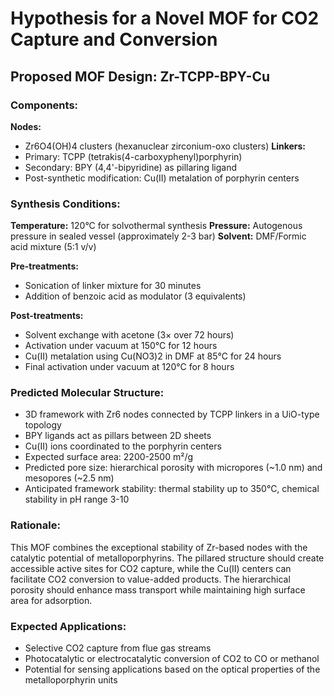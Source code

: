 # Hypothesis for a Novel MOF for CO2 Capture and Conversion

  ## Proposed MOF Design: Zr-TCPP-BPY-Cu

  ### Components:

  **Nodes:**
- Zr6O4(OH)4 clusters (hexanuclear zirconium-oxo clusters)
**Linkers:**
- Primary: TCPP (tetrakis(4-carboxyphenyl)porphyrin)
- Secondary: BPY (4,4'-bipyridine) as pillaring ligand
- Post-synthetic modification: Cu(II) metalation of porphyrin centers
### Synthesis Conditions:
**Temperature:** 120°C for solvothermal synthesis
**Pressure:** Autogenous pressure in sealed vessel (approximately 2-3 bar)
**Solvent:** DMF/Formic acid mixture (5:1 v/v)

**Pre-treatments:**
- Sonication of linker mixture for 30 minutes
- Addition of benzoic acid as modulator (3 equivalents)

**Post-treatments:**
- Solvent exchange with acetone (3× over 72 hours)
- Activation under vacuum at 150°C for 12 hours
- Cu(II) metalation using Cu(NO3)2 in DMF at 85°C for 24 hours
- Final activation under vacuum at 120°C for 8 hours
### Predicted Molecular Structure:
- 3D framework with Zr6 nodes connected by TCPP linkers in a UiO-type topology
- BPY ligands act as pillars between 2D sheets
- Cu(II) ions coordinated to the porphyrin centers
- Expected surface area: 2200-2500 m²/g
- Predicted pore size: hierarchical porosity with micropores (~1.0 nm) and mesopores (~2.5 nm)
- Anticipated framework stability: thermal stability up to 350°C, chemical stability in pH range 3-10
### Rationale:
This MOF combines the exceptional stability of Zr-based nodes with the catalytic potential of metalloporphyrins. The pillared structure should create accessible active sites for CO2 capture, while the Cu(II) centers can facilitate CO2 conversion to value-added products. The hierarchical porosity should enhance mass transport while maintaining high surface area for adsorption.

### Expected Applications:
- Selective CO2 capture from flue gas streams
- Photocatalytic or electrocatalytic conversion of CO2 to CO or methanol
- Potential for sensing applications based on the optical properties of the metalloporphyrin units